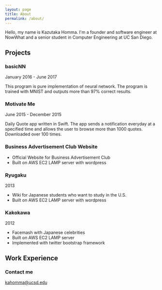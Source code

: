 ```yaml
---
layout: page
title: About
permalink: /about/
---
```


Hello, my name is Kazutaka Homma.
I'm a founder and software engineer at NowWhat and a senior student in Computer Engineering at UC San Diego.

## Projects

### basicNN
January 2016 - June 2017

This program is pure implementation of neural network. The program is trained with MNIST and outputs more than 97% correct results.

### Motivate Me
June 2015 - December 2015 

Daily Quote app written in Swift. The app sends a notification everyday at a specified time and allows the user to browse more than 1000 quotes. Downloaded over 100 times.

### Business Advertisement Club Website
- Official Website for Business Advertisement Club
- Built on AWS EC2 LAMP server with wordpress

### Ryugaku
2013
- Wiki for Japanese students who want to study in the U.S.
- Built on AWS EC2 LAMP server with wordpress

### Kakokawa
2012
- Facemash with Japanese celebrities
- Built on AWS EC2 LAMP server
- Implemented with twitter bootstrap framework

## Work Experience

### Contact me

[kahomma@ucsd.edu](mailto:kahomma@ucsd.edu)
